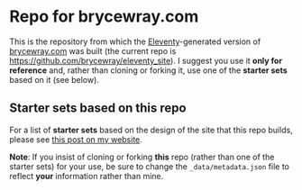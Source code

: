 # Repo for brycewray.com

This is the repository from which the [Eleventy](https://11ty.dev)-generated version of [brycewray.com](https://www.brycewray.com/) was built (the current repo is https://github.com/brycewray/eleventy_site). I suggest you use it **only for reference** and, rather than cloning or forking it, use one of the **starter sets** based on it (see below).

## Starter sets based on this repo

For a list of **starter sets** based on the design of the site that this repo builds, please see [this post on my website](https://www.brycewray.com/posts/2021/03/beginners-luck-update).

**Note**: If you insist of cloning or forking **this** repo (rather than one of the starter sets) for your use, be sure to change the `_data/metadata.json` file to reflect **your** information rather than mine.

